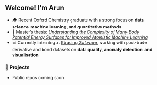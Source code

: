 ## Welcome! I'm Arun 

- 🎓 Recent Oxford Chemistry graduate with a strong focus on **data science, machine learning, and quantitative methods**  
- 📝 Master’s thesis: [*Understanding the Complexity of Many-Body Potential Energy Surfaces for Improved Atomistic Machine Learning*](https://github.com/arunspencer/mchem-thesis-public)  
- 📊 Currently interning at [Etrading Software](https://etradingsoftware.com/), working with post-trade derivative and bond datasets on **data quality, anomaly detection, and visualisation**  

### 🚀 Projects
- Public repos coming soon

<!--
**arunspencer/arunspencer** is a ✨ _special_ ✨ repository because its `README.md` (this file) appears on your GitHub profile.

Here are some ideas to get you started:

- 🔭 I’m currently working on ...
- 🌱 I’m currently learning ...
- 👯 I’m looking to collaborate on ...
- 🤔 I’m looking for help with ...
- 💬 Ask me about ...
- 📫 How to reach me: ...
- 😄 Pronouns: ...
- ⚡ Fun fact: ...
-->

